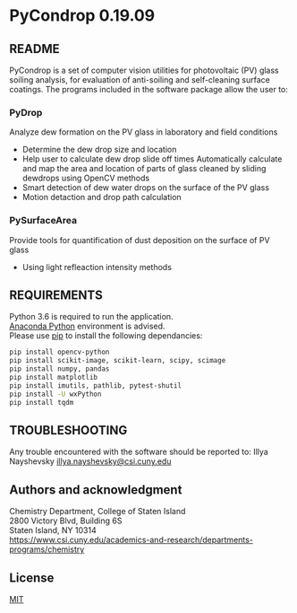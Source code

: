  # PyCondrop 0.19.09

## README
PyCondrop is a set of computer vision utilities for photovoltaic (PV) glass soiling analysis,
for evaluation of anti-soiling and self-cleaning surface coatings.
The programs included in the software package allow the user to:

### PyDrop
Analyze dew formation on the PV glass in laboratory and field conditions
- Determine the dew drop size and location
- Help user to calculate dew drop slide off times
Automatically calculate and map the area and location of parts of glass cleaned by sliding dewdrops using OpenCV methods
- Smart detection of dew water drops on the surface of the PV glass
- Motion detaction and drop path calculation

### PySurfaceArea
Provide tools for quantification of dust deposition on the surface of PV glass
- Using light refleaction intensity methods


## REQUIREMENTS

Python 3.6 is required to run the application.<br />
[Anaconda Python](https://conda.io/projects/conda/en/latest/user-guide/install/index.html?highlight=conda) environment is advised. <br />
Please use [pip](https://pip.pypa.io/en/stable/) to install the following dependancies:

```bash
pip install opencv-python
pip install scikit-image, scikit-learn, scipy, scimage
pip install numpy, pandas
pip install matplotlib
pip install imutils, pathlib, pytest-shutil
pip install -U wxPython
pip install tqdm
```

## TROUBLESHOOTING

Any trouble encountered with the software should be reported to:
Illya Nayshevsky
illya.nayshevsky@csi.cuny.edu

## Authors and acknowledgment
Chemistry Department, College of Staten Island<br />
2800 Victory Blvd, Building 6S<br />
Staten Island, NY 10314<br />
https://www.csi.cuny.edu/academics-and-research/departments-programs/chemistry

## License
[MIT](https://choosealicense.com/licenses/mit/) 






